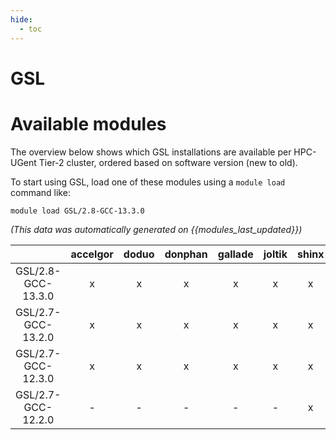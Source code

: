 ```yaml
---
hide:
  - toc
---
```


GSL
===

# Available modules


The overview below shows which GSL installations are available per HPC-UGent Tier-2 cluster, ordered based on software version (new to old).

To start using GSL, load one of these modules using a `module load` command like:

```shell
module load GSL/2.8-GCC-13.3.0
```

*(This data was automatically generated on {{modules_last_updated}})*  

| |accelgor|doduo|donphan|gallade|joltik|shinx|
| :---: | :---: | :---: | :---: | :---: | :---: | :---: |
|GSL/2.8-GCC-13.3.0|x|x|x|x|x|x|
|GSL/2.7-GCC-13.2.0|x|x|x|x|x|x|
|GSL/2.7-GCC-12.3.0|x|x|x|x|x|x|
|GSL/2.7-GCC-12.2.0|-|-|-|-|-|x|
